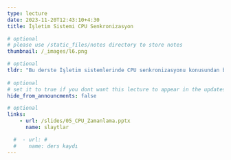```yaml
---
type: lecture
date: 2023-11-20T12:43:10+4:30 
title: İşletim Sistemi CPU Senkronizasyon

# optional
# please use /static_files/notes directory to store notes
thumbnail: /_images/l6.png

# optional
tldr: "Bu derste İşletim sistemlerinde CPU senkronizasyonu konusundan bahsedilecektir."
  
# optional
# set it to true if you dont want this lecture to appear in the updates section
hide_from_announcments: false

# optional
links:
    - url: /slides/05_CPU_Zamanlama.pptx
      name: slaytlar

  #  - url: #
  #    name: ders kaydı
---
```

<!-- Other additional contents using markdown -->
<!--
**Suggested Readings:**
- [Readings 1](http://example.com)
- [Readings 2](http://example.com)
-->
